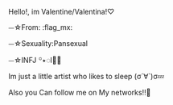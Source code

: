 Hello!, im Valentine/Valentina!♡

⏤☆From: :flag_mx:

⏤☆Sexuality:Pansexual 

⏤☆INFJ ꙳٭◌I:bug::herb:

Im just a little artist who likes to sleep
(σ´∀`)σ:zzz:

Also you Can follow me on My networks:bangbang::art:
